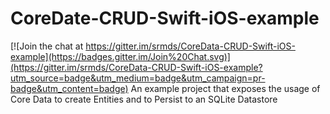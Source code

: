 # CoreDate-CRUD-Swift-iOS-example

[![Join the chat at https://gitter.im/srmds/CoreData-CRUD-Swift-iOS-example](https://badges.gitter.im/Join%20Chat.svg)](https://gitter.im/srmds/CoreData-CRUD-Swift-iOS-example?utm_source=badge&utm_medium=badge&utm_campaign=pr-badge&utm_content=badge)
An example project that exposes the usage of Core Data to create Entities and to Persist to an SQLite Datastore
